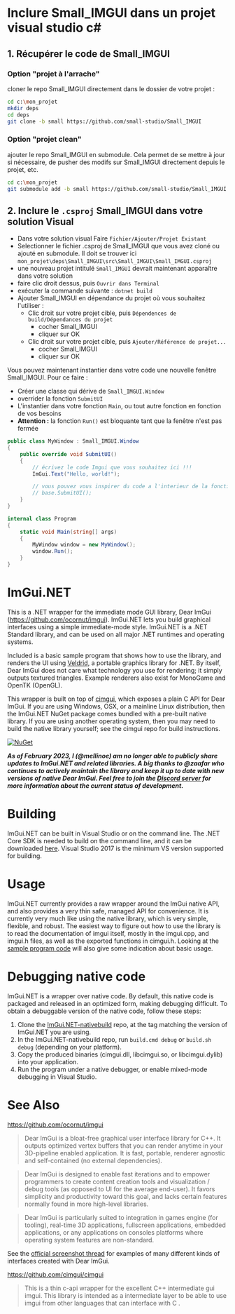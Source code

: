 # Inclure Small_IMGUI dans un projet visual studio c#

## 1. Récupérer le code de Small_IMGUI

### Option "projet à l'arrache"

cloner le repo Small_IMGUI directement dans le dossier de votre projet :
```sh
cd c:\mon_projet
mkdir deps
cd deps
git clone -b small https://github.com/small-studio/Small_IMGUI
```

### Option "projet clean"
ajouter le repo Small_IMGUI en submodule. Cela permet de se mettre à jour si nécessaire, de pusher des modifs sur Small_IMGUI directement depuis le projet, etc.
```sh
cd c:\mon_projet
git submodule add -b small https://github.com/small-studio/Small_IMGUI deps/Small_IMGUI
```

## 2. Inclure le `.csproj` Small_IMGUI dans votre solution Visual

- Dans votre solution visual Faire `Fichier/Ajouter/Projet Existant`
- Selectionner le fichier .csproj de Small_IMGUI que vous avez cloné ou ajouté en submodule. Il doit se trouver ici `mon_projet\deps\Small_IMGUI\src\Small_IMGUI\Small_IMGUI.csproj`
- une nouveau projet intitulé `Small_IMGUI` devrait maintenant apparaître dans votre solution
- faire clic droit dessus, puis `Ouvrir dans Terminal`
- exécuter la commande suivante : `dotnet build`
- Ajouter Small_IMGUI en dépendance du projet où vous souhaitez l'utiliser :
    - Clic droit sur votre projet cible, puis `Dépendences de build/Dépendances du projet`
        - cocher Small_IMGUI
        - cliquer sur OK
    - Clic droit sur votre projet cible, puis `Ajouter/Référence de projet...`
        - cocher Small_IMGUI
        - cliquer sur OK

Vous pouvez maintenant instantier dans votre code une nouvelle fenêtre Small_IMGUI. Pour ce faire :
- Créer une classe qui dérive de `Small_IMGUI.Window`
- overrider la fonction `SubmitUI`
- L'instantier dans votre fonction `Main`, ou tout autre fonction en fonction de vos besoins
- **Attention :** la fonction `Run()` est bloquante tant que la fenêtre n'est pas fermée

```c#
public class MyWindow : Small_IMGUI.Window
{
    public override void SubmitUI()
    {
        // écrivez le code Imgui que vous souhaitez ici !!!
        ImGui.Text("Hello, world!");

        // vous pouvez vous inspirer du code a l'interieur de la fonction suivante : 
        // base.SubmitUI();
    }
}

internal class Program
{
    static void Main(string[] args)
    {
        MyWindow window = new MyWindow();
        window.Run();
    }
}
```

# ImGui.NET

This is a .NET wrapper for the immediate mode GUI library, Dear ImGui (https://github.com/ocornut/imgui). ImGui.NET lets you build graphical interfaces using a simple immediate-mode style. ImGui.NET is a .NET Standard library, and can be used on all major .NET runtimes and operating systems.

Included is a basic sample program that shows how to use the library, and renders the UI using [Veldrid](https://github.com/veldrid/veldrid), a portable graphics library for .NET. By itself, Dear ImGui does not care what technology you use for rendering; it simply outputs textured triangles. Example renderers also exist for MonoGame and OpenTK (OpenGL).

This wrapper is built on top of [cimgui](https://github.com/cimgui/cimgui), which exposes a plain C API for Dear ImGui. If you are using Windows, OSX, or a mainline Linux distribution, then the ImGui.NET NuGet package comes bundled with a pre-built native library. If you are using another operating system, then you may need to build the native library yourself; see the cimgui repo for build instructions.

[![NuGet](https://img.shields.io/nuget/v/ImGui.NET.svg)](https://www.nuget.org/packages/ImGui.NET)

___As of February 2023, I (@mellinoe) am no longer able to publicly share updates to ImGui.NET and related libraries. A big thanks to @zaafar who continues to actively maintain the library and keep it up to date with new versions of native Dear ImGui. Feel free to join the [Discord server](https://discord.gg/s5EvvWJ) for more information about the current status of development.___

# Building

ImGui.NET can be built in Visual Studio or on the command line. The .NET Core SDK is needed to build on the command line, and it can be downloaded [here](https://www.microsoft.com/net/core). Visual Studio 2017 is the minimum VS version supported for building.

# Usage

ImGui.NET currently provides a raw wrapper around the ImGui native API, and also provides a very thin safe, managed API for convenience. It is currently very much like using the native library, which is very simple, flexible, and robust. The easiest way to figure out how to use the library is to read the documentation of imgui itself, mostly in the imgui.cpp, and imgui.h files, as well as the exported functions in cimgui.h. Looking at the [sample program code](https://github.com/ImGuiNET/ImGui.NET/tree/master/src) will also give some indication about basic usage.

# Debugging native code

ImGui.NET is a wrapper over native code. By default, this native code is packaged and released in an optimized form, making debugging difficult. To obtain a debuggable version of the native code, follow these steps:

1. Clone the [ImGui.NET-nativebuild](https://github.com/ImGuiNET/ImGui.NET-nativebuild) repo, at the tag matching the version of ImGui.NET you are using.
2. In the ImGui.NET-nativebuild repo, run `build.cmd debug` or `build.sh debug` (depending on your platform).
3. Copy the produced binaries (cimgui.dll, libcimgui.so, or libcimgui.dylib) into your application.
4. Run the program under a native debugger, or enable mixed-mode debugging in Visual Studio.

# See Also

https://github.com/ocornut/imgui
> Dear ImGui is a bloat-free graphical user interface library for C++. It outputs optimized vertex buffers that you can render anytime in your 3D-pipeline enabled application. It is fast, portable, renderer agnostic and self-contained (no external dependencies).

> Dear ImGui is designed to enable fast iterations and to empower programmers to create content creation tools and visualization / debug tools (as opposed to UI for the average end-user). It favors simplicity and productivity toward this goal, and lacks certain features normally found in more high-level libraries.

> Dear ImGui is particularly suited to integration in games engine (for tooling), real-time 3D applications, fullscreen applications, embedded applications, or any applications on consoles platforms where operating system features are non-standard.

See the [official screenshot thread](https://github.com/ocornut/imgui/issues/123) for examples of many different kinds of interfaces created with Dear ImGui.

https://github.com/cimgui/cimgui
> This is a thin c-api wrapper for the excellent C++ intermediate gui imgui. This library is intended as a intermediate layer to be able to use imgui from other languages that can interface with C .
